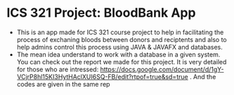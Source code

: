 # ICS 321 Project: BloodBank App
  - This is an app made for ICS 321 course project to help in facilitating the process of exchaning bloods between donors and reciptents and also to help admins control this process  using JAVA & JAVAFX and databases.
  - The mean idea understand to work with a database in a given system.
      You can check out the report we made for this project. It is very detailed for those who are intressed: https://docs.google.com/document/d/1gY-VCjrP8hl15KI3HytHAclXUI6SQ-FB/edit?rtpof=true&sd=true
    . And the codes are given in the same rep
